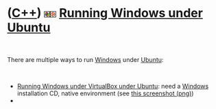 
 

 

 

 

 

([C++](Cpp.md)) ![Windows](PicWindows.png)![Ubuntu](PicUbuntu.png) [Running Windows under Ubuntu](CppWindowsUbuntu.md)
========================================================================================================================

 

There are multiple ways to run [Windows](CppWindows.md) under
[Ubuntu](CppUbuntu.md):

 

-   [Running Windows under VirtualBox under
    Ubuntu](CppWindowsVirtualBoxUbuntu.md): need a
    [Windows](CppWindows.md) installation CD, native environment (see
    [this screenshot (png)](CppWindowsVirtualBoxUbuntu.png))
-   

 

 

 

 

 

 

